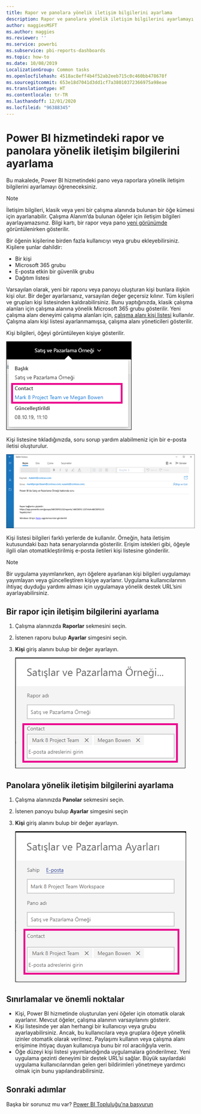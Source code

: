 ```yaml
---
title: Rapor ve panolara yönelik iletişim bilgilerini ayarlama
description: Rapor ve panolara yönelik iletişim bilgilerini ayarlamayı öğrenin.
author: maggiesMSFT
ms.author: maggies
ms.reviewer: ''
ms.service: powerbi
ms.subservice: pbi-reports-dashboards
ms.topic: how-to
ms.date: 10/08/2019
LocalizationGroup: Common tasks
ms.openlocfilehash: 4518ac8eff4b4f52ab2eeb715c0c460bb478678f
ms.sourcegitcommit: 653e18d7041d3dd1cf7a38010372366975a98eae
ms.translationtype: HT
ms.contentlocale: tr-TR
ms.lasthandoff: 12/01/2020
ms.locfileid: "96388345"
---
```

# <a name="set-contact-information-for-reports-and-dashboards-in-the-power-bi-service"></a>Power BI hizmetindeki rapor ve panolara yönelik iletişim bilgilerini ayarlama
Bu makalede, Power BI hizmetindeki pano veya raporlara yönelik iletişim bilgilerini ayarlamayı öğreneceksiniz.

> [!NOTE]
> İletişim bilgileri, klasik veya yeni bir çalışma alanında bulunan bir öğe kümesi için ayarlanabilir. Çalışma Alanım’da bulunan öğeler için iletişim bilgileri ayarlayamazsınız. Bilgi kartı, bir rapor veya pano [yeni görünümde](../consumer/service-new-look.md) görüntülenirken gösterilir.

Bir öğenin kişilerine birden fazla kullanıcıyı veya grubu ekleyebilirsiniz. Kişilere şunlar dahildir:
* Bir kişi
* Microsoft 365 grubu
* E-posta etkin bir güvenlik grubu
* Dağıtım listesi

Varsayılan olarak, yeni bir raporu veya panoyu oluşturan kişi bunlara ilişkin kişi olur. Bir değer ayarlarsanız, varsayılan değer geçersiz kılınır. Tüm kişileri ve grupları kişi listesinden kaldırabilirsiniz. Bunu yaptığınızda, klasik çalışma alanları için çalışma alanına yönelik Microsoft 365 grubu gösterilir. Yeni çalışma alanı deneyimi çalışma alanları için, [çalışma alanı kişi listesi](../collaborate-share/service-create-the-new-workspaces.md#create-a-contact-list) kullanılır. Çalışma alanı kişi listesi ayarlanmamışsa, çalışma alanı yöneticileri gösterilir.

Kişi bilgileri, öğeyi görüntüleyen kişiye gösterilir. 

 ![hizmet raporu ilgili kişisi](media/service-item-contact/service-report-contact.png)

Kişi listesine tıkladığınızda, soru sorup yardım alabilmeniz için bir e-posta iletisi oluşturulur. 

 ![hizmet kişisinin e-posta adresi](media/service-item-contact/service-contact-email.png)
 
Kişi listesi bilgileri farklı yerlerde de kullanılır. Örneğin, hata iletişim kutusundaki bazı hata senaryolarında gösterilir. Erişim istekleri gibi, öğeyle ilgili olan otomatikleştirilmiş e-posta iletileri kişi listesine gönderilir. 

> [!NOTE]
> Bir uygulama yayımlanırken, ayrı öğelere ayarlanan kişi bilgileri uygulamayı yayımlayan veya güncelleştiren kişiye ayarlanır. Uygulama kullanıcılarının ihtiyaç duyduğu yardımı alması için uygulamaya yönelik destek URL’sini ayarlayabilirsiniz.

## <a name="set-contact-information-for-a-report"></a>Bir rapor için iletişim bilgilerini ayarlama
1. Çalışma alanınızda **Raporlar** sekmesini seçin.
2. İstenen raporu bulup **Ayarlar** simgesini seçin.
3. **Kişi** giriş alanını bulup bir değer ayarlayın.

     ![hizmet raporu ilgili kişisi ayarı](media/service-item-contact/service-report-contact-setting.png)

## <a name="set-contact-information-for-a-dashboard"></a>Panolara yönelik iletişim bilgilerini ayarlama
1. Çalışma alanınızda **Panolar** sekmesini seçin.
2. İstenen panoyu bulup **Ayarlar** simgesini seçin
3. **Kişi** giriş alanını bulup bir değer ayarlayın.

     ![hizmet panosu ilgili kişisi ayarı](media/service-item-contact/service-dashboard-contact-setting.png)

## <a name="limitations-and-considerations"></a>Sınırlamalar ve önemli noktalar
* Kişi, Power BI hizmetinde oluşturulan yeni öğeler için otomatik olarak ayarlanır. Mevcut öğeler, çalışma alanının varsayılanını gösterir.
* Kişi listesinde yer alan herhangi bir kullanıcıyı veya grubu ayarlayabilirsiniz. Ancak, bu kullanıcılara veya gruplara öğeye yönelik izinler otomatik olarak verilmez. Paylaşımı kullanın veya çalışma alanı erişimine ihtiyaç duyan kullanıcıya bunu bir rol aracılığıyla verin. 
* Öğe düzeyi kişi listesi yayımlandığında uygulamalara gönderilmez. Yeni uygulama gezinti deneyimi bir destek URL’si sağlar. Büyük sayılardaki uygulama kullanıcılarından gelen geri bildirimleri yönetmeye yardımcı olmak için bunu yapılandırabilirsiniz.


## <a name="next-steps"></a>Sonraki adımlar

Başka bir sorunuz mu var? [Power BI Topluluğu'na başvurun](https://community.powerbi.com/)
